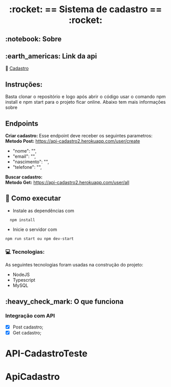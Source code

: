 

 
<!-- PROJECT TITLE -->
<h1 align='center'id="top"> :rocket: == Sistema de cadastro == :rocket: </h1>


<!-- PROJECT SOBRE -->
<h2 id="sobre">:notebook: Sobre </h2>

<!-- PROJECT SITE -->
<h2 id="site">:earth_americas: Link da api </h2>
<p>🔗 <a href="https://api-cadastro2.herokuapp.com/user" target="_blank"> Cadastro </a>  </p>
<!-- <a href="https://api-cadastro2.herokuapp.com/user" onclick="return ! window.open(this.href);"> Open in a new window</a> -->

## Instruções:
<p align="justify">Basta clonar o repositório e logo após abrir o código usar o comando npm install e npm start para o projeto ficar online. Abaixo tem mais informações sobre</p>

## Endpoints
**<p>Criar cadastro:** Esse endpoint deve receber os seguintes parametros: </br>
**Metodo Post:** https://api-cadastro2.herokuapp.com/user/create
 - "nome": "",
 - "email": "",
 - "nascimento": "",
 - "telefone": "",
</p>

**<p>Buscar cadastro:** </br>
  **Metodo Get:** https://api-cadastro2.herokuapp.com/user/all
</p>



## 🚀 Como executar
* Instale as dependências com
```
  npm install
 ```
* Inicie o servidor com
 ```
 npm run start ou npm dev-start
 ```

### 💻 Tecnologias:
As seguintes tecnologias foram usadas na construção do projeto:
- NodeJS
- Typescript
- MySQL

<!-- PROJECT IT WORKS-->
<h2 id="funciona">:heavy_check_mark: O que funciona</h2>

### Integração com API
- [x] Post cadastro;
- [x] Get cadastro;
# API-CadastroTeste
# ApiCadastro
